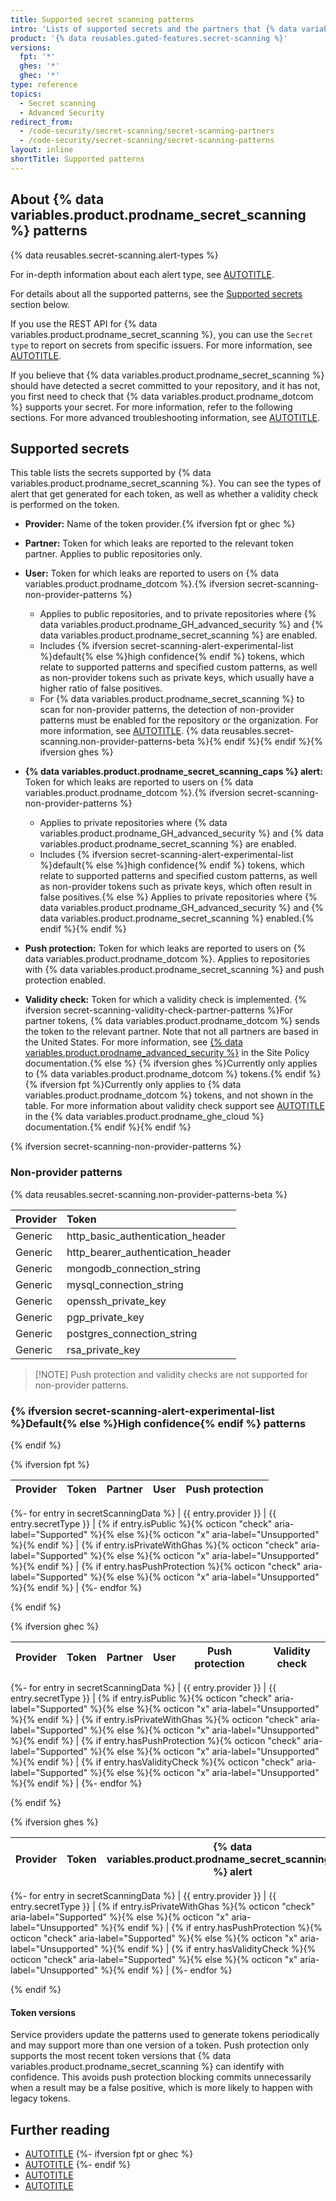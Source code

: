 ```yaml
---
title: Supported secret scanning patterns
intro: 'Lists of supported secrets and the partners that {% data variables.product.company_short %} works with to prevent fraudulent use of secrets that were committed accidentally.'
product: '{% data reusables.gated-features.secret-scanning %}'
versions:
  fpt: '*'
  ghes: '*'
  ghec: '*'
type: reference
topics:
  - Secret scanning
  - Advanced Security
redirect_from:
  - /code-security/secret-scanning/secret-scanning-partners
  - /code-security/secret-scanning/secret-scanning-patterns
layout: inline
shortTitle: Supported patterns
---
```


## About {% data variables.product.prodname_secret_scanning %} patterns

{% data reusables.secret-scanning.alert-types %}

For in-depth information about each alert type, see [AUTOTITLE](/code-security/secret-scanning/managing-alerts-from-secret-scanning/about-alerts).

For details about all the supported patterns, see the [Supported secrets](#supported-secrets) section below.

If you use the REST API for {% data variables.product.prodname_secret_scanning %}, you can use the `Secret type` to report on secrets from specific issuers. For more information, see [AUTOTITLE](/enterprise-cloud@latest/rest/secret-scanning).

If you believe that {% data variables.product.prodname_secret_scanning %} should have detected a secret committed to your repository, and it has not, you first need to check that {% data variables.product.prodname_dotcom %} supports your secret. For more information, refer to the following sections. For more advanced troubleshooting information, see [AUTOTITLE](/code-security/secret-scanning/troubleshooting-secret-scanning-and-push-protection/troubleshooting-secret-scanning).

## Supported secrets

This table lists the secrets supported by {% data variables.product.prodname_secret_scanning %}. You can see the types of alert that get generated for each token, as well as whether a validity check is performed on the token.

* **Provider:** Name of the token provider.{% ifversion fpt or ghec %}
* **Partner:** Token for which leaks are reported to the relevant token partner. Applies to public repositories only.
* **User:** Token for which leaks are reported to users on {% data variables.product.prodname_dotcom %}.{% ifversion secret-scanning-non-provider-patterns %}
  * Applies to public repositories, and to private repositories where {% data variables.product.prodname_GH_advanced_security %} and {% data variables.product.prodname_secret_scanning %} are enabled.
  * Includes {% ifversion secret-scanning-alert-experimental-list %}default{% else %}high confidence{% endif %} tokens, which relate to supported patterns and specified custom patterns, as well as non-provider tokens such as private keys, which usually have a higher ratio of false positives.
  * For {% data variables.product.prodname_secret_scanning %} to scan for non-provider patterns, the detection of non-provider patterns must be enabled for the repository or the organization. For more information, see [AUTOTITLE](/code-security/secret-scanning/enabling-secret-scanning-features/enabling-secret-scanning-for-your-repository).
  {% data reusables.secret-scanning.non-provider-patterns-beta %}{% endif %}{% endif %}{% ifversion ghes %}
* **{% data variables.product.prodname_secret_scanning_caps %} alert:** Token for which leaks are reported to users on {% data variables.product.prodname_dotcom %}.{% ifversion secret-scanning-non-provider-patterns %}
  * Applies to private repositories where {% data variables.product.prodname_GH_advanced_security %} and {% data variables.product.prodname_secret_scanning %} are enabled.
  * Includes {% ifversion secret-scanning-alert-experimental-list %}default{% else %}high confidence{% endif %} tokens, which relate to supported patterns and specified custom patterns, as well as non-provider tokens such as private keys, which often result in false positives.{% else %} Applies to private repositories where {% data variables.product.prodname_GH_advanced_security %} and {% data variables.product.prodname_secret_scanning %} enabled.{% endif %}{% endif %}
* **Push protection:** Token for which leaks are reported to users on {% data variables.product.prodname_dotcom %}. Applies to repositories with {% data variables.product.prodname_secret_scanning %} and push protection enabled.

* **Validity check:** Token for which a validity check is implemented. {% ifversion secret-scanning-validity-check-partner-patterns %}For partner tokens, {% data variables.product.prodname_dotcom %} sends the token to the relevant partner. Note that not all partners are based in the United States. For more information, see [{% data variables.product.prodname_advanced_security %}](/free-pro-team@latest/site-policy/github-terms/github-terms-for-additional-products-and-features#advanced-security) in the Site Policy documentation.{% else %} {% ifversion ghes %}Currently only applies to {% data variables.product.prodname_dotcom %} tokens.{% endif %} {% ifversion fpt %}Currently only applies to {% data variables.product.prodname_dotcom %} tokens, and not shown in the table. For more information about validity check support see [AUTOTITLE](/enterprise-cloud@latest/code-security/secret-scanning/secret-scanning-patterns#supported-secrets) in the {% data variables.product.prodname_ghe_cloud %} documentation.{% endif %}{% endif %}

{% ifversion secret-scanning-non-provider-patterns %}

### Non-provider patterns

{% data reusables.secret-scanning.non-provider-patterns-beta %}

| Provider | Token |
|----------|:--------------------|
|  Generic | http_basic_authentication_header |
|  Generic | http_bearer_authentication_header |
|  Generic | mongodb_connection_string |
|  Generic | mysql_connection_string |
|  Generic | openssh_private_key |
|  Generic | pgp_private_key |
|  Generic | postgres_connection_string |
|  Generic | rsa_private_key |

>[!NOTE] Push protection and validity checks are not supported for non-provider patterns.

### {% ifversion secret-scanning-alert-experimental-list %}Default{% else %}High confidence{% endif %} patterns

{% endif %}

<!-- FPT version of table -->
{% ifversion fpt %}

| Provider | Token | Partner | User | Push protection
|----|:----|:----:|:----:|:----:|
{%- for entry in secretScanningData %}
| {{ entry.provider }} | {{ entry.secretType }} | {% if entry.isPublic %}{% octicon "check" aria-label="Supported" %}{% else %}{% octicon "x" aria-label="Unsupported" %}{% endif %} | {% if entry.isPrivateWithGhas %}{% octicon "check" aria-label="Supported" %}{% else %}{% octicon "x" aria-label="Unsupported" %}{% endif %} | {% if entry.hasPushProtection %}{% octicon "check" aria-label="Supported" %}{% else %}{% octicon "x" aria-label="Unsupported" %}{% endif %} |
{%- endfor %}

{% endif %}

<!-- GHEC version of table -->
{% ifversion ghec %}

| Provider | Token | Partner | User | Push protection | Validity check |
|----|:----|:----:|:----:|:----:|:----:|
{%- for entry in secretScanningData %}
| {{ entry.provider }} | {{ entry.secretType }} | {% if entry.isPublic %}{% octicon "check" aria-label="Supported" %}{% else %}{% octicon "x" aria-label="Unsupported" %}{% endif %} | {% if entry.isPrivateWithGhas %}{% octicon "check" aria-label="Supported" %}{% else %}{% octicon "x" aria-label="Unsupported" %}{% endif %} | {% if entry.hasPushProtection %}{% octicon "check" aria-label="Supported" %}{% else %}{% octicon "x" aria-label="Unsupported" %}{% endif %} | {% if entry.hasValidityCheck %}{% octicon "check" aria-label="Supported" %}{% else %}{% octicon "x" aria-label="Unsupported" %}{% endif %} |
{%- endfor %}

{% endif %}

<!-- GHES 3.9+ table -->
{% ifversion ghes %}

| Provider | Token | {% data variables.product.prodname_secret_scanning_caps %} alert | Push protection | Validity check |
|----|:----|:----:|:----:|:----:|
{%- for entry in secretScanningData %}
| {{ entry.provider }} | {{ entry.secretType }} | {% if entry.isPrivateWithGhas %}{% octicon "check" aria-label="Supported" %}{% else %}{% octicon "x" aria-label="Unsupported" %}{% endif %} | {% if entry.hasPushProtection %}{% octicon "check" aria-label="Supported" %}{% else %}{% octicon "x" aria-label="Unsupported" %}{% endif %} | {% if entry.hasValidityCheck %}{% octicon "check" aria-label="Supported" %}{% else %}{% octicon "x" aria-label="Unsupported" %}{% endif %} |
{%- endfor %}

{% endif %}

#### Token versions

<a name="token-versions"></a>

Service providers update the patterns used to generate tokens periodically and may support more than one version of a token. Push protection only supports the most recent token versions that {% data variables.product.prodname_secret_scanning %} can identify with confidence. This avoids push protection blocking commits unnecessarily when a result may be a false positive, which is more likely to happen with legacy tokens.<!-- markdownlint-disable-line MD053 -->

## Further reading

* [AUTOTITLE](/code-security/secret-scanning/managing-alerts-from-secret-scanning/about-alerts)
{%- ifversion fpt or ghec %}
* [AUTOTITLE](/code-security/secret-scanning/secret-scanning-partnership-program/secret-scanning-partner-program)
{%- endif %}
* [AUTOTITLE](/code-security/getting-started/securing-your-repository)
* [AUTOTITLE](/authentication/keeping-your-account-and-data-secure)
